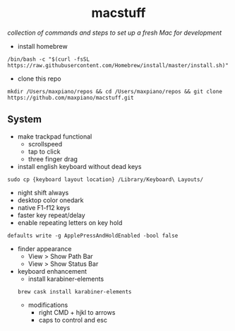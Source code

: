 <h1 align='center'>macstuff</h1>

*collection of commands and steps to set up a fresh Mac for development*

* install homebrew
```
/bin/bash -c "$(curl -fsSL https://raw.githubusercontent.com/Homebrew/install/master/install.sh)"
```
* clone this repo
```
mkdir /Users/maxpiano/repos && cd /Users/maxpiano/repos && git clone https://github.com/maxpiano/macstuff.git
```

## System
* make trackpad functional
  * scrollspeed
  * tap to click
  * three finger drag
* install english keyboard without dead keys
 ```
 sudo cp {keyboard layout location} /Library/Keyboard\ Layouts/
 ```
* night shift always
* desktop color onedark
* native F1-f12 keys
* faster key repeat/delay
* enable repeating letters on key hold
```
defaults write -g ApplePressAndHoldEnabled -bool false
```
* finder appearance
  * View > Show Path Bar
  * View > Show Status Bar
* keyboard enhancement
  * install karabiner-elements
  ```
  brew cask install karabiner-elements
  ```
  * modifications
    * right CMD + hjkl to arrows
    * caps to control and esc
